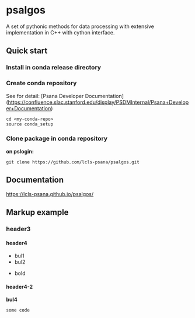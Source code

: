 # psalgos
A set of pythonic methods for data processing with extensive implementation in C++ with cython interface.

## Quick start
### Install in conda release directory
### Create conda repository 
See for detail: [Psana Developer Documentation] 
(https://confluence.slac.stanford.edu/display/PSDMInternal/Psana+Developer+Documentation)
```
cd <my-conda-repo>
source conda_setup
```

### Clone package in conda repository
**on pslogin:**
```
git clone https://github.com/lcls-psana/psalgos.git
```
## Documentation
https://lcls-psana.github.io/psalgos/

## Markup example
### header3
#### header4
- bul1
- bul2
* bold
#### header4-2
**bul4**

```
some code
```
